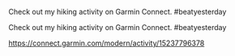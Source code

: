 

Check out my hiking activity on Garmin Connect. #beatyesterday

Check out my hiking activity on Garmin Connect. #beatyesterday

https://connect.garmin.com/modern/activity/15237796378

